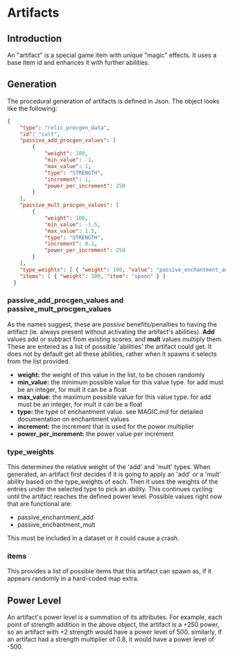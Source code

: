 # Artifacts

## Introduction

An "artifact" is a special game item with unique "magic" effects.  It uses a base item id and enhances it with further abilities.

## Generation

The procedural generation of artifacts is defined in Json. The object looks like the following:
```json
{
    "type": "relic_procgen_data",
    "id": "cult",
    "passive_add_procgen_values": [
        {
            "weight": 100,
            "min_value": -1,
            "max_value": 1,
            "type": "STRENGTH",
            "increment": 1,
            "power_per_increment": 250
        }
    ],
    "passive_mult_procgen_values": [
        {
            "weight": 100,
            "min_value": -1.5,
            "max_value": 1.5,
            "type": "STRENGTH",
            "increment": 0.1,
            "power_per_increment": 250
        }
    ],
    "type_weights": [ { "weight": 100, "value": "passive_enchantment_add" } ],
    "items": [ { "weight": 100, "item": "spoon" } ]
  }
```

### passive_add_procgen_values and passive_mult_procgen_values

As the names suggest, these are *passive* benefits/penalties to having the artifact (ie. always present without activating the artifact's abilities).  **Add** values add or subtract from existing scores, and **mult** values multiply them.  These are entered as a list of possible 'abilities' the artifact could get. It does not by default get all these abilities, rather when it spawns it selects from the list provided.

- **weight:** the weight of this value in the list, to be chosen randomly
- **min_value:** the minimum possible value for this value type. for add must be an integer, for mult it can be a float
- **max_value:** the maximum possible value for this value type. for add must be an integer, for mult it can be a float
- **type:** the type of enchantment value. see MAGIC.md for detailed documentation on enchantment values
- **increment:** the increment that is used for the power multiplier
- **power_per_increment:** the power value per increment

### type_weights
This determines the relative weight of the 'add' and 'mult' types.  When generated, an artifact first decides if it is going to apply an 'add' or a 'mult' ability based on the type_weights of each.  Then it uses the weights of the entries under the selected type to pick an ability.  This continues cycling until the artifact reaches the defined power level.  Possible values right now that are functional are:
- passive_enchantment_add
- passive_enchantment_mult

This must be included in a dataset or it could cause a crash.

### items
This provides a list of possible items that this artifact can spawn as, if it appears randomly in a hard-coded map extra.

## Power Level
An artifact's power level is a summation of its attributes. For example, each point of strength addition in the above object, the artifact is a +250 power, so an artifact with +2 strength would have a power level of 500. similarly, if an artifact had a strength multiplier of 0.8, it would have a power level of -500.
